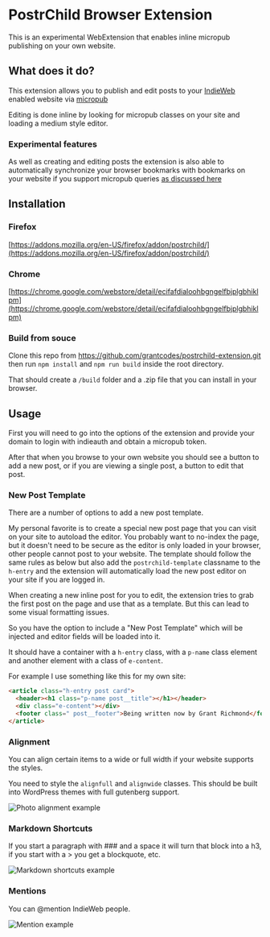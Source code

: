 # PostrChild Browser Extension

This is an experimental WebExtension that enables inline micropub publishing on your own website.

## What does it do?

This extension allows you to publish and edit posts to your [IndieWeb](https://indieweb.org) enabled website via [micropub](https://indieweb.org/micropub)

Editing is done inline by looking for micropub classes on your site and loading a medium style editor.

### Experimental features

As well as creating and editing posts the extension is also able to automatically synchronize your browser bookmarks with bookmarks on your website if you support micropub queries [as discussed here](https://github.com/indieweb/micropub-extensions/issues/4)

## Installation

### Firefox

[https://addons.mozilla.org/en-US/firefox/addon/postrchild/](https://addons.mozilla.org/en-US/firefox/addon/postrchild/)

### Chrome

[https://chrome.google.com/webstore/detail/ecifafdialoohbgngelfbjplgbhiklpm](https://chrome.google.com/webstore/detail/ecifafdialoohbgngelfbjplgbhiklpm)

### Build from souce

Clone this repo from https://github.com/grantcodes/postrchild-extension.git then run `npm install` and `npm run build` inside the root directory.

That should create a `/build` folder and a .zip file that you can install in your browser.

## Usage

First you will need to go into the options of the extension and provide your domain to login with indieauth and obtain a micropub token.

After that when you browse to your own website you should see a button to add a new post, or if you are viewing a single post, a button to edit that post.

### New Post Template

There are a number of options to add a new post template.

My personal favorite is to create a special new post page that you can visit on your site to autoload the editor. You probably want to no-index the page, but it doesn't need to be secure as the editor is only loaded in your browser, other people cannot post to your website. The template should follow the same rules as below but also add the `postrchild-template` classname to the `h-entry` and the extension will automatically load the new post editor on your site if you are logged in.

When creating a new inline post for you to edit, the extension tries to grab the first post on the page and use that as a template. But this can lead to some visual formatting issues.

So you have the option to include a "New Post Template" which will be injected and editor fields will be loaded into it.

It should have a container with a `h-entry` class, with a `p-name` class element and another element with a class of `e-content`.

For example I use something like this for my own site:

```html
<article class="h-entry post card">
  <header><h1 class="p-name post__title"></h1></header>
  <div class="e-content"></div>
  <footer class=" post__footer">Being written now by Grant Richmond</footer>
</article>
```

### Alignment

You can align certain items to a wide or full width if your website supports the styles.

You need to style the `alignfull` and `alignwide` classes. This should be built into WordPress themes with full gutenberg support.

![Photo alignment example](https://grant.codes/media/2019/01/13/alignment.gif)

### Markdown Shortcuts

If you start a paragraph with ### and a space it will turn that block into a h3, if you start with a > you get a blockquote, etc.

![Markdown shortcuts example](https://grant.codes/media/2019/01/13/markdown-shortcuts.gif)

### Mentions

You can @mention IndieWeb people.

![Mention example](https://grant.codes/media/2019/01/13/mentions.gif)
